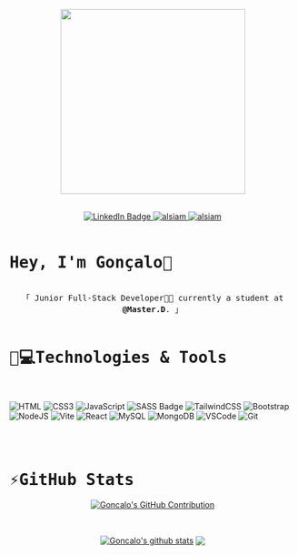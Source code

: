 <p align="center"><img src="https://cdn.dribbble.com/users/1162077/screenshots/3848914/programmer.gif" width="325px" align="center"/></p>

<br>

  <div align="center">
    <a href="https://www.linkedin.com/in/goncalopereiraa/" target="_blank">
      <img src="https://img.shields.io/badge/LinkedIn-blue?style=for-the-badge&logo=linkedin&logoColor=white" alt="LinkedIn Badge"/>
    </a>
    <a href="https://instagram.com/_goncalopereiraa" target="_blank">
      <img src="https://img.shields.io/badge/Instagram-fe4164?style=for-the-badge&logo=instagram&logoColor=white" alt="alsiam" />
    </a> 
    <a href="https://facebook.com/goncalopereiraa" target="_blank">
      <img src="https://img.shields.io/badge/Facebook-20BEFF?&style=for-the-badge&logo=facebook&logoColor=white" alt="alsiam"  />
    </a> 
  </div>

  <br>
  
  <h1>
    <samp>Hey, I'm Gonçalo👋</spam>
  </h1>
  <p align="center">
    <samp>
      <br>
      「 Junior Full-Stack Developer👨‍💻 currently a student at <b>@Master.D</b>. 」
      <br>
      <br>
    </samp>
  </p>
  <h1>
    <samp>
      🚀💻Technologies & Tools
    </samp>
  </h1>
<br>

![HTML](https://img.shields.io/badge/HTML5-E34F26?style=for-the-badge&logo=html5&logoColor=white)
![CSS3](https://img.shields.io/badge/CSS3-1572B6?style=for-the-badge&logo=css3&logoColor=white)
![JavaScript](https://img.shields.io/badge/javascript-%23323330.svg?style=for-the-badge&logo=javascript&logoColor=%23F7DF1E)
![SASS Badge](https://img.shields.io/badge/Sass-CC6699?style=for-the-badge&logo=sass&logoColor=white)
![TailwindCSS](https://img.shields.io/badge/tailwindcss-%2338B2AC.svg?style=for-the-badge&logo=tailwind-css&logoColor=white)
![Bootstrap](https://img.shields.io/badge/Bootstrap-563D7C?style=for-the-badge&logo=bootstrap&logoColor=white)
![NodeJS](https://img.shields.io/badge/node.js-6DA55F?style=for-the-badge&logo=node.js&logoColor=white)
![Vite](https://img.shields.io/badge/vite-%23646CFF.svg?style=for-the-badge&logo=vite&logoColor=white)
![React](https://img.shields.io/badge/react-%2320232a.svg?style=for-the-badge&logo=react&logoColor=%2361DAFB)
![MySQL](https://img.shields.io/badge/mysql-%2300f.svg?style=for-the-badge&logo=mysql&logoColor=white)
![MongoDB](https://img.shields.io/badge/MongoDB-%234ea94b.svg?style=for-the-badge&logo=mongodb&logoColor=white)
![VSCode](https://img.shields.io/badge/Visual_Studio-0078d7?style=for-the-badge&logo=visual%20studio&logoColor=white)
![Git](https://img.shields.io/badge/Git-F05032?style=for-the-badge&logo=git&logoColor=white)

<br>
<br>
  <h1>
    <samp>⚡️GitHub Stats</samp>
  </h1>

  <p align="center">
    <a href="https://github.com/GoncaloPerei">
      <img src="https://github-profile-summary-cards.vercel.app/api/cards/profile-details?username=GoncaloPerei&theme=dracula" alt="Goncalo's GitHub Contribution"/>
    </a>
  </p>

  <br>
  
  <p align="center"><a href="https://github.com/GoncaloPerei/github-readme-stats"><img align="center" src="https://github-readme-stats.vercel.app/api?username=GoncaloPerei&show_icons=true&include_all_commits=true&theme=dracula&hide_border=true" alt="Goncalo's github stats" /></a>  <a href="https://github.com/GoncaloPeri/github-readme-stats"><img align="center" src="https://github-readme-stats.vercel.app/api/top-langs/?username=GoncaloPerei&layout=compact&theme=dracula&hide_border=true" /></a></p>

